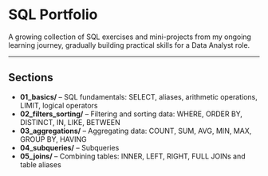 # SQL Portfolio

A growing collection of SQL exercises and mini-projects from my ongoing learning journey, gradually building practical skills for a Data Analyst role.

---

## Sections

- **01_basics/** – SQL fundamentals: SELECT, aliases, arithmetic operations, LIMIT, logical operators 
- **02_filters_sorting/** – Filtering and sorting data: WHERE, ORDER BY, DISTINCT, IN, LIKE, BETWEEN
- **03_aggregations/** – Aggregating data: COUNT, SUM, AVG, MIN, MAX, GROUP BY, HAVING
- **04_subqueries/** – Subqueries
- **05_joins/** – Combining tables: INNER, LEFT, RIGHT, FULL JOINs and table aliases

